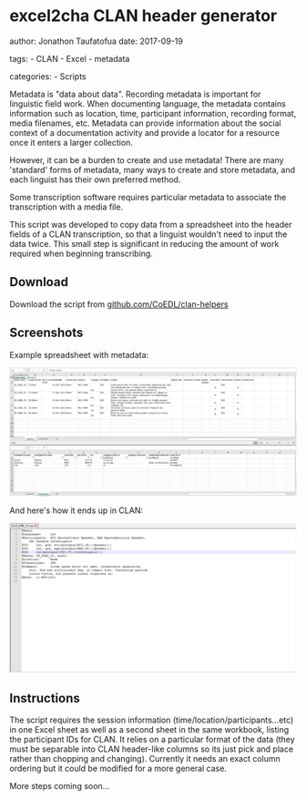 # excel2cha CLAN header generator

author: Jonathon Taufatofua
date: 2017-09-19

tags:
    - CLAN
    - Excel
    - metadata

categories:
    - Scripts

Metadata is "data about data". Recording metadata is important for linguistic field work. When documenting language, the metadata contains information such as location, time, participant information, recording format, media filenames, etc. Metadata can provide information about the social context of a documentation activity and provide a locator for a resource once it enters a larger collection. 

<!--more-->

However, it can be a burden to create and use metadata! There are many 'standard' forms of metadata, many ways to create and store metadata, and each linguist has their own preferred method. 
 
Some transcription software requires particular metadata to associate the transcription with a media file.
 
This script was developed to copy data from a spreadsheet into the header fields of a CLAN transcription, so that a linguist wouldn't need to input the data twice. This small step is significant in reducing the amount of work required when beginning transcribing.

## Download

Download the script from 
[github.com/CoEDL/clan-helpers](https://github.com/CoEDL/clan-helpers)

## Screenshots

Example spreadsheet with metadata:

![Excel metadata spreadsheet](excel.png)

And here's how it ends up in CLAN:

![CLAN header](clan.png)

## Instructions

The script requires the session information (time/location/participants...etc) in one Excel sheet as well as a second sheet in the same workbook, listing the participant IDs for CLAN. It relies on a particular format of the data (they must be separable into CLAN header-like columns so its just pick and place rather than chopping and changing). Currently it needs an exact column ordering but it could be modified for a more general case.

More steps coming soon...
